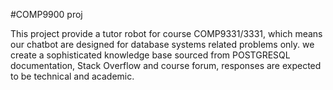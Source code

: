 #COMP9900 proj

This project provide a tutor robot for course COMP9331/3331, which means our chatbot are designed for database systems related problems only. we create a sophisticated knowledge base sourced from POSTGRESQL documentation, Stack Overflow and course forum, responses are expected to be technical and academic. 


